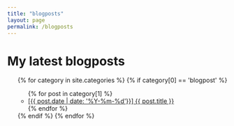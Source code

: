 ```yaml
---
title: "blogposts"
layout: page
permalink: /blogposts
---
```


# My latest blogposts

<ul>
  {% for category in site.categories %}
    {% if category[0] == 'blogpost' %}
      <ul>
      {% for post in category[1] %}
        <li>
          <a href="{{ post.url | relative_url }}">[{{ post.date | date: '%Y-%m-%d'}}] {{ post.title }}</a>
        </li>
      {% endfor %}
      </ul>
    {% endif %}
  {% endfor %}
</ul>
